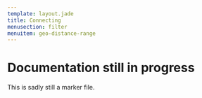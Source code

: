 ```yaml
---
template: layout.jade
title: Connecting
menusection: filter
menuitem: geo-distance-range
---
```



# Documentation still in progress

This is sadly still a marker file.

